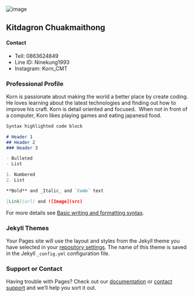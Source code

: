 ![image](https://img.in.th/images/547a73b7151fbe032dfa340a5f21d718.png)
## Kitdagron Chuakmaithong
#### Contact
- Tell: 0863624849
- Line ID: Ninekung1993
- Instagram: Korn_CMT

### Professional Profile

Korn is passionate about making the world a better place by create coding. He loves learning about the latest technologies and finding out how to improve his craft. Korn is detail oriented and focused.  When not in front of a computer, Korn likes playing games and eating japanesd food. 

```markdown
Syntax highlighted code block

# Header 1
## Header 2
### Header 3

- Bulleted
- List

1. Numbered
2. List

**Bold** and _Italic_ and `Code` text

[Link](url) and ![Image](src)
```

For more details see [Basic writing and formatting syntax](https://docs.github.com/en/github/writing-on-github/getting-started-with-writing-and-formatting-on-github/basic-writing-and-formatting-syntax).

### Jekyll Themes

Your Pages site will use the layout and styles from the Jekyll theme you have selected in your [repository settings](https://github.com/Kritdakorn/kitdagron.chu/settings/pages). The name of this theme is saved in the Jekyll `_config.yml` configuration file.

### Support or Contact

Having trouble with Pages? Check out our [documentation](https://docs.github.com/categories/github-pages-basics/) or [contact support](https://support.github.com/contact) and we’ll help you sort it out.
